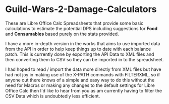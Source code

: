 # Guild-Wars-2-Damage-Calculators
These are Libre Office Calc Spreadsheets that provide some basic calculations to estimate the potential DPS including suggestions for **Food** and **Consumables** based purely on the stats provided.

I have a more in-depth version in the works that aims to use imported data from the API in order to help keep things up to date with each balance patch. This is currently done by exporting the API Data to XML files and then converting them to CSV so they can be imported in to the spreadsheet.

I had hoped to read / import the data more directly from XML files but have had not joy in making use of the X-PATH commands with FILTERXML, so if anyone out there knows of a simple and easy way to do this without the need for Macros or making any changes to the default settings for Libre Office Calc then I'd like to hear from you as am currently having to filter the CSV Data which is undoubtedly less efficient.
